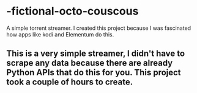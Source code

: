 # -fictional-octo-couscous

A simple torrent streamer.
I created this project because I was fascinated how apps like kodi and Elementum do this. 

This is a very simple streamer, I didn't have to scrape any data because there are already Python APIs that do this for you. This project took a couple of hours to create.
---
